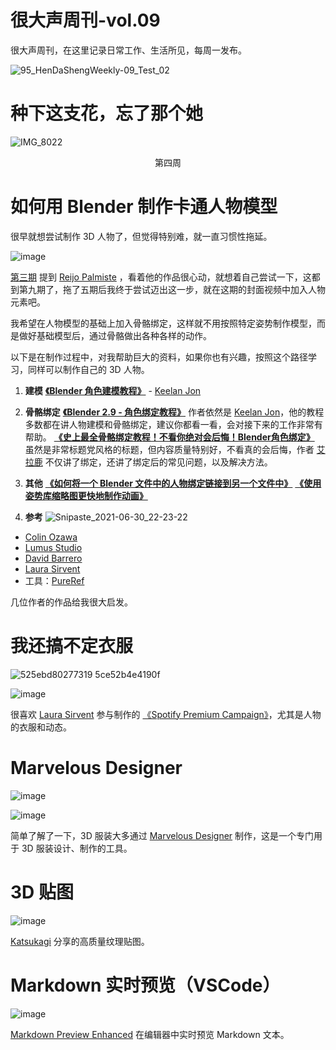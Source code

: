 # 很大声周刊-vol.09
很大声周刊，在这里记录日常工作、生活所见，每周一发布。

![95_HenDaShengWeekly-09_Test_02](https://user-images.githubusercontent.com/20842136/124410888-f0785300-dd7d-11eb-9ae3-1511b5fdc710.png)

# 种下这支花，忘了那个她
![IMG_8022](https://user-images.githubusercontent.com/20842136/124242849-c5a8b780-db4f-11eb-85fd-695479fc7754.jpeg)
<p align="center">第四周</p>

# 如何用 Blender 制作卡通人物模型
很早就想尝试制作 3D 人物了，但觉得特别难，就一直习惯性拖延。

![image](https://user-images.githubusercontent.com/20842136/119249381-af135600-bbca-11eb-8139-89e0f139d550.png)

[第三期](https://github.com/N1U/HenDaShengWeekly/blob/master/docs/vol.03.md) 提到 [Reijo Palmiste](https://dribbble.com/reijo) ，看着他的作品很心动，就想着自己尝试一下，这都到第九期了，拖了五期后我终于尝试迈出这一步，就在这期的封面视频中加入人物元素吧。

我希望在人物模型的基础上加入骨骼绑定，这样就不用按照特定姿势制作模型，而是做好基础模型后，通过骨骼做出各种各样的动作。

以下是在制作过程中，对我帮助巨大的资料，如果你也有兴趣，按照这个路径学习，同样可以制作自己的 3D 人物。

01. **建模**
**[《Blender 角色建模教程》](https://www.youtube.com/watch?v=OuDT9N3ka0A)** - [Keelan Jon](https://www.youtube.com/channel/UCsx6kQZt0y3Ie5ob_cwQ5cQ)


02. **骨骼绑定**
**[《Blender 2.9 - 角色绑定教程》](https://www.youtube.com/watch?v=1yHF1PcreIY)** 
作者依然是 [Keelan Jon](https://www.youtube.com/channel/UCsx6kQZt0y3Ie5ob_cwQ5cQ)，他的教程多数都在讲人物建模和骨骼绑定，建议你都看一看，会对接下来的工作非常有帮助。
**[《史上最全骨骼绑定教程！不看你绝对会后悔！Blender角色绑定》](https://www.bilibili.com/video/BV13z4y127h8?from=search&seid=17865850776861590055)**
虽然是非常标题党风格的标题，但内容质量特别好，不看真的会后悔，作者 [艾拉鹿](https://space.bilibili.com/1033661175) 不仅讲了绑定，还讲了绑定后的常见问题，以及解决方法。

03. **其他**
**[《如何将一个 Blender 文件中的人物绑定链接到另一个文件中》](https://www.youtube.com/watch?v=mcDEfZcr4IY&list=LL&index=3)**
**[《使用姿势库缩略图更快地制作动画》](https://www.youtube.com/watch?v=TgfVGhYb0h0&list=LL&index=4&t=90s)**

04. **参考**
![Snipaste_2021-06-30_22-23-22](https://user-images.githubusercontent.com/20842136/123977845-ed820900-d9f1-11eb-9c17-a1d3114658ce.png)

- [Colin Ozawa](https://www.behance.net/colinozawa)
- [Lumus Studio](https://www.behance.net/lumusstudio)
- [David Barrero](https://www.behance.net/davidbarrero)
- [Laura Sirvent](https://www.behance.net/laurasirvent)
- 工具：[PureRef](https://www.pureref.com/)

几位作者的作品给我很大启发。

# 我还搞不定衣服
![525ebd80277319 5ce52b4e4190f](https://user-images.githubusercontent.com/20842136/124244875-fc7fcd00-db51-11eb-91f9-b886cd67c115.jpg)

![image](https://user-images.githubusercontent.com/20842136/124244978-17524180-db52-11eb-8963-d9078855f626.png)

很喜欢 [Laura Sirvent](https://www.behance.net/laurasirvent) 参与制作的 [《Spotify Premium Campaign》](https://www.behance.net/gallery/80277319/Spotify-Premium-Campaign)，尤其是人物的衣服和动态。

# Marvelous Designer
![image](https://user-images.githubusercontent.com/20842136/124409488-fb7db400-dd7a-11eb-9857-f70633d2bf82.png)

![image](https://user-images.githubusercontent.com/20842136/124409696-5fa07800-dd7b-11eb-9a22-05ae3da6b397.png)

简单了解了一下，3D 服装大多通过 [Marvelous Designer](https://www.marvelousdesigner.com/) 制作，这是一个专门用于 3D 服装设计、制作的工具。

# 3D 贴图
![image](https://user-images.githubusercontent.com/20842136/123978986-e3acd580-d9f2-11eb-8123-345591ef46a7.png)

[Katsukagi](https://3dtextures.me/?continueFlag=e55583ffe9198f66eb1db2f897377752) 分享的高质量纹理贴图。

# Markdown 实时预览（VSCode）
![image](https://user-images.githubusercontent.com/20842136/124245264-69936280-db52-11eb-8a35-82b6e7835eff.png)

[Markdown Preview Enhanced](https://marketplace.visualstudio.com/items?itemName=shd101wyy.markdown-preview-enhanced) 在编辑器中实时预览 Markdown 文本。